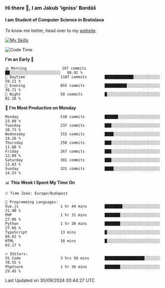 ### Hi there 👋, I am Jakub 'igniss' Bordáš

#### I am Student of Computer Science in Bratislava
To know me better, head over to my [website](https://bordas.sk).

[![My Skills](https://skillicons.dev/icons?i=js,html,css,figma,svelte,java,kotlin,python,postgresql,typescript,nest,nodejs)](https://bordas.sk)


<!--START_SECTION:waka-->
![Code Time](http://img.shields.io/badge/Code%20Time-1%2C531%20hrs%2059%20mins-blue)

**I'm an Early 🐤** 

```text
🌞 Morning                197 commits         ██░░░░░░░░░░░░░░░░░░░░░░░   08.92 % 
🌆 Daytime                1107 commits        █████████████░░░░░░░░░░░░   50.11 % 
🌃 Evening                855 commits         ██████████░░░░░░░░░░░░░░░   38.71 % 
🌙 Night                  50 commits          █░░░░░░░░░░░░░░░░░░░░░░░░   02.26 % 
```
📅 **I'm Most Productive on Monday** 

```text
Monday                   510 commits         ██████░░░░░░░░░░░░░░░░░░░   23.09 % 
Tuesday                  237 commits         ███░░░░░░░░░░░░░░░░░░░░░░   10.73 % 
Wednesday                315 commits         ████░░░░░░░░░░░░░░░░░░░░░   14.26 % 
Thursday                 258 commits         ███░░░░░░░░░░░░░░░░░░░░░░   11.68 % 
Friday                   267 commits         ███░░░░░░░░░░░░░░░░░░░░░░   12.09 % 
Saturday                 301 commits         ███░░░░░░░░░░░░░░░░░░░░░░   13.63 % 
Sunday                   321 commits         ████░░░░░░░░░░░░░░░░░░░░░   14.53 % 
```


📊 **This Week I Spent My Time On** 

```text
🕑︎ Time Zone: Europe/Budapest

💬 Programming Languages: 
Vue.js                   1 hr 44 mins        ████████░░░░░░░░░░░░░░░░░   31.90 % 
PHP                      1 hr 31 mins        ███████░░░░░░░░░░░░░░░░░░   27.86 % 
Python                   1 hr 30 mins        ███████░░░░░░░░░░░░░░░░░░   27.66 % 
TypeScript               13 mins             █░░░░░░░░░░░░░░░░░░░░░░░░   04.02 % 
HTML                     10 mins             █░░░░░░░░░░░░░░░░░░░░░░░░   03.17 % 

🔥 Editors: 
VS Code                  3 hrs 50 mins       ██████████████████░░░░░░░   70.55 % 
PhpStorm                 1 hr 36 mins        ███████░░░░░░░░░░░░░░░░░░   29.45 % 
```


 Last Updated on 30/09/2024 00:44:27 UTC
<!--END_SECTION:waka-->

